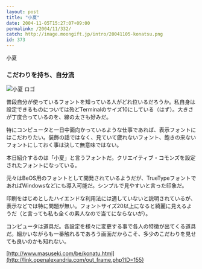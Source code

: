 ```yaml
---
layout: post
title: "小夏"
date: 2004-11-05T15:27:07+09:00
permalink: /2004/11/332/
catch: http://image.moongift.jp/intro/20041105-konatsu.png
id: 373
---
```

小夏  
<!--more-->

### こだわりを持ち、自分流
  

![小夏 ロゴ](http://image.moongift.jp/intro/20041105-konatsu.png "小夏 ロゴ")

  

普段自分が使っているフォントを知っている人がどれ位いるだろうか。私自身は設定できるものについては殆どTerminalのサイズ10にしている（はず）。大きさが丁度合っているのを、線の太さも好みだ。

  

特にコンピュータと一日中面向かっているような仕事であれば、表示フォントにはこだわりたい。装飾の話ではなく、見ていて疲れないフォント、飽きの来ないフォントにしておく事は決して無意味ではない。

  

本日紹介するのは「小夏」と言うフォントだ。クリエイティブ・コモンズを設定されたフォントになっている。

  

元々はBeOS用のフォントとして開発されているようだが、TrueTypeフォントであればWindowsなどにも導入可能だ。シンプルで見やすいと言った印象だ。

  

印刷をはじめとしたハイエンドな利用法には適していないと説明されているが、表示などでは特に問題が無い。フォントサイズ20以上になると綺麗に見えるようだ（と言っても私も全くの素人なので当てにならないが）。

  

コンピュータは道具だ。各設定を様々に変更する事で各人の特徴が出てくる道具だ。細かいながらも一番触れるであろう画面だからこそ、多少のこだわりを見せても良いのかも知れない。

  

[http://www.masuseki.com/be/konatu.html](http://link.openalexandria.com/out_frame.php?ID=155)

